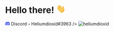 # Hello there! <img src="https://raw.githubusercontent.com/Heliumdioxid/Heliumdioxid/master/wave.gif" width="30px">

<!---### 📎 Skills:
<p align="left">
  <img src="https://raw.githubusercontent.com/Heliumdioxid/Heliumdioxid/master/java.svg" height="40px" width="40px" >
  <img src="https://raw.githubusercontent.com/Heliumdioxid/Heliumdioxid/master/git.svg" height="40px" width="40px" >
  <img src="https://raw.githubusercontent.com/Heliumdioxid/Heliumdioxid/master/maven.svg" height="40px" width="40px" >
  <img src="https://raw.githubusercontent.com/Heliumdioxid/Heliumdioxid/master/mysql.svg" height="40px" width="40px" >
  <img src="https://raw.githubusercontent.com/Heliumdioxid/Heliumdioxid/master/mongodb.svg" height="40px" width="40px" >
</p>--->

<!---### ☎️ Contact:
- <img src="https://raw.githubusercontent.com/Heliumdioxid/Heliumdioxid/master/discord.svg" width="15px"> Discord **-** Heliumdioxid#3963

### 📒 Stats:
<p>--->
  <img src="https://raw.githubusercontent.com/Heliumdioxid/Heliumdioxid/master/discord.svg" width="15px"> Discord **-** Heliumdioxid#3963 />
  <img src="https://github-readme-stats.vercel.app/api?username=heliumdioxid&show_icons=true&hide_border=true&locale=en" alt="heliumdioxid" />
<!---</p>--->
